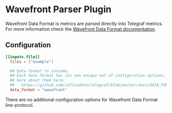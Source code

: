 # Wavefront Parser Plugin

Wavefront Data Format is metrics are parsed directly into Telegraf metrics.
For more information check the [Wavefront Data Format documentation][docs].

[docs]: https://docs.wavefront.com/wavefront_data_format.html

## Configuration

```toml
[[inputs.file]]
  files = ["example"]

  ## Data format to consume.
  ## Each data format has its own unique set of configuration options, read
  ## more about them here:
  ##   https://github.com/influxdata/telegraf/blob/master/docs/DATA_FORMATS_INPUT.md
  data_format = "wavefront"
```

There are no additional configuration options for Wavefront Data Format
line-protocol.
